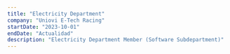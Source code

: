 ```yaml
---
title: "Electricity Department"
company: "Uniovi E-Tech Racing"
startDate: "2023-10-01"
endDate: "Actualidad"
description: "Electricity Department Member (Software Subdepartment)"
---
```

